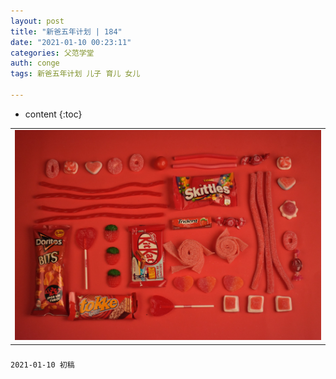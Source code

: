```yaml
---
layout: post
title: "新爸五年计划 | 184"
date: "2021-01-10 00:23:11"
categories: 父范学堂
auth: conge
tags: 新爸五年计划 儿子 育儿 女儿

---
```

* content
{:toc}


||
|----|
| ![candies](/assets/images/父范学堂/candy.jpg)|

### 




```
2021-01-10 初稿
```
